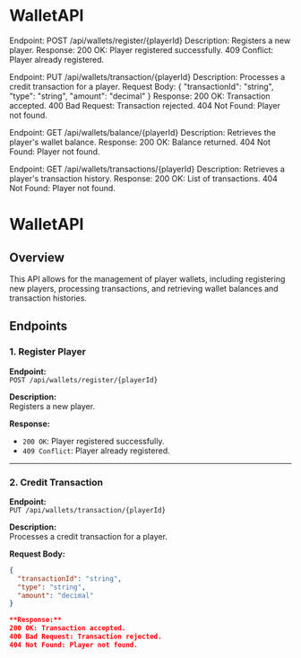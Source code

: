 # WalletAPI
Endpoint: POST /api/wallets/register/{playerId}
Description: Registers a new player.
Response:
200 OK: Player registered successfully.
409 Conflict: Player already registered.
 
Endpoint: PUT /api/wallets/transaction/{playerId}
Description: Processes a credit transaction for a player.
Request Body:
{
  "transactionId": "string",
  "type": "string",
  "amount": "decimal"
}
Response:
200 OK: Transaction accepted.
400 Bad Request: Transaction rejected.
404 Not Found: Player not found.

Endpoint: GET /api/wallets/balance/{playerId}
Description: Retrieves the player's wallet balance.
Response:
200 OK: Balance returned.
404 Not Found: Player not found.

Endpoint: GET /api/wallets/transactions/{playerId}
Description: Retrieves a player's transaction history.
Response:
200 OK: List of transactions.
404 Not Found: Player not found.


# WalletAPI

## Overview

This API allows for the management of player wallets, including registering new players, processing transactions, and retrieving wallet balances and transaction histories.

## Endpoints

### 1. Register Player

**Endpoint:**  
`POST /api/wallets/register/{playerId}`

**Description:**  
Registers a new player.

**Response:**
- `200 OK`: Player registered successfully.
- `409 Conflict`: Player already registered.

---

### 2. Credit Transaction

**Endpoint:**  
`PUT /api/wallets/transaction/{playerId}`

**Description:**  
Processes a credit transaction for a player.

**Request Body:**
```json
{
  "transactionId": "string",
  "type": "string",
  "amount": "decimal"
}

**Response:**
200 OK: Transaction accepted.
400 Bad Request: Transaction rejected.
404 Not Found: Player not found.
